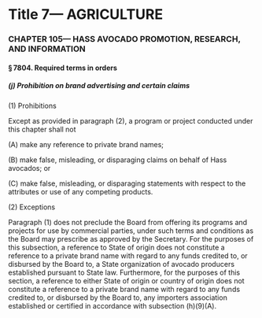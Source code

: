 
# Title 7— AGRICULTURE
### CHAPTER 105— HASS AVOCADO PROMOTION, RESEARCH, AND INFORMATION
#### § 7804. Required terms in orders
##### (j) Prohibition on brand advertising and certain claims

(1) Prohibitions

Except as provided in paragraph (2), a program or project conducted under this chapter shall not

(A) make any reference to private brand names;

(B) make false, misleading, or disparaging claims on behalf of Hass avocados; or

(C) make false, misleading, or disparaging statements with respect to the attributes or use of any competing products.

(2) Exceptions

Paragraph (1) does not preclude the Board from offering its programs and projects for use by commercial parties, under such terms and conditions as the Board may prescribe as approved by the Secretary. For the purposes of this subsection, a reference to State of origin does not constitute a reference to a private brand name with regard to any funds credited to, or disbursed by the Board to, a State organization of avocado producers established pursuant to State law. Furthermore, for the purposes of this section, a reference to either State of origin or country of origin does not constitute a reference to a private brand name with regard to any funds credited to, or disbursed by the Board to, any importers association established or certified in accordance with subsection (h)(9)(A).
